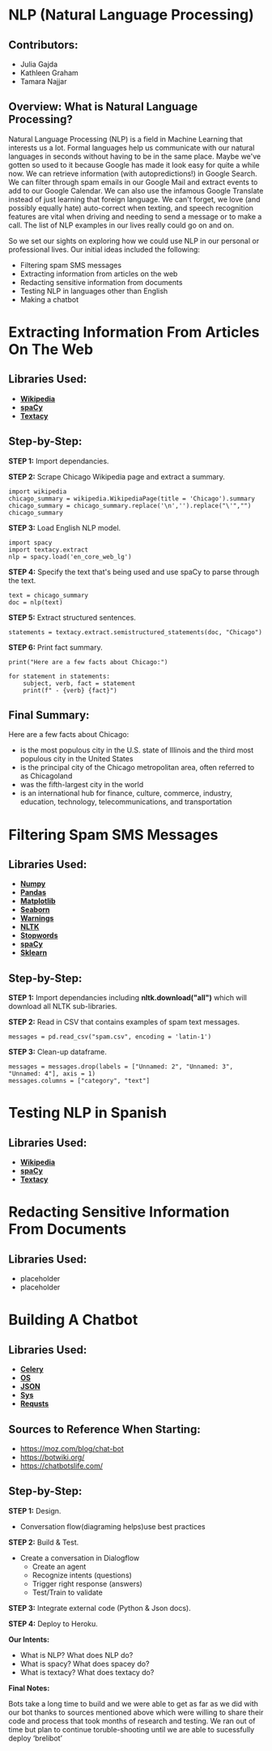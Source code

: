 # NLP (Natural Language Processing) 

## Contributors:
* Julia Gajda
* Kathleen Graham
* Tamara Najjar

## Overview: What is Natural Language Processing?
Natural Language Processing (NLP) is a field in Machine Learning that interests us a lot. Formal languages help us communicate with our natural languages in seconds without having to be in the same place. Maybe we've gotten so used to it because Google has made it look easy for quite a while now. We can retrieve information (with autopredictions!) in Google Search. We can filter through spam emails in our Google Mail and extract events to add to our Google Calendar. We can also use the infamous Google Translate instead of just learning that foreign language. We can't forget, we love (and possibly equally hate) auto-correct when texting, and speech recognition features are vital when driving and needing to send a message or to make a call. The list of NLP examples in our lives really could go on and on.

So we set our sights on exploring how we could use NLP in our personal or professional lives. Our initial ideas included the following:
* Filtering spam SMS messages
* Extracting information from articles on the web
* Redacting sensitive information from documents
* Testing NLP in languages other than English
* Making a chatbot

# Extracting Information From Articles On The Web

## Libraries Used:

* [**Wikipedia**](https://pypi.org/project/wikipedia/#targetText=Project%20description,Wikipedia%20data%2C%20not%20getting%20it.)
* [**spaCy**](https://spacy.io/)   
* [**Textacy**](https://pypi.org/project/textacy/0.3.1/)

## Step-by-Step:

**STEP 1:** Import dependancies.

**STEP 2:** Scrape Chicago Wikipedia page and extract a summary.

```
import wikipedia
chicago_summary = wikipedia.WikipediaPage(title = 'Chicago').summary
chicago_summary = chicago_summary.replace('\n','').replace("\'","")
chicago_summary
```

**STEP 3:** Load English NLP model.

```
import spacy
import textacy.extract
nlp = spacy.load('en_core_web_lg')
```

**STEP 4:** Specify the text that's being used and use spaCy to parse through the text.

```
text = chicago_summary
doc = nlp(text)
```

**STEP 5:** Extract structured sentences.

```
statements = textacy.extract.semistructured_statements(doc, "Chicago")
```

**STEP 6:** Print fact summary.

```
print("Here are a few facts about Chicago:")

for statement in statements:
    subject, verb, fact = statement
    print(f" - {verb} {fact}")
```

## Final Summary: 

Here are a few facts about Chicago:
 - is the most populous city in the U.S. state of Illinois and the third most populous city in the United States
 - is the principal city of the Chicago metropolitan area, often referred to as Chicagoland
 - was the fifth-largest city in the world
 - is an international hub for finance, culture, commerce, industry, education, technology, telecommunications, and transportation

# Filtering Spam SMS Messages

## Libraries Used:

* [**Numpy**](https://numpy.org/)
* [**Pandas**](https://www.tutorialspoint.com/python_pandas/index.htm)
* [**Matplotlib**](https://matplotlib.org/)
* [**Seaborn**](https://seaborn.pydata.org/)
* [**Warnings**](https://www.tutorialspoint.com/warning-control-in-python-programs)
* [**NLTK**](https://www.nltk.org/)
* [**Stopwords**](https://pythonspot.com/nltk-stop-words/)
* [**spaCy**](https://spacy.io/)
* [**Sklearn**](https://machinelearningmastery.com/a-gentle-introduction-to-scikit-learn-a-python-machine-learning-library/)

## Step-by-Step:

**STEP 1:** Import dependancies including **nltk.download("all")** which will download all NLTK sub-libraries.


**STEP 2:** Read in CSV that contains examples of spam text messages.

```
messages = pd.read_csv("spam.csv", encoding = 'latin-1')
```

**STEP 3:** Clean-up dataframe.

```
messages = messages.drop(labels = ["Unnamed: 2", "Unnamed: 3", "Unnamed: 4"], axis = 1)
messages.columns = ["category", "text"]
```

# Testing NLP in Spanish

## Libraries Used:

* [**Wikipedia**](https://pypi.org/project/wikipedia/#targetText=Project%20description,Wikipedia%20data%2C%20not%20getting%20it.)
* [**spaCy**](https://spacy.io/) 
* [**Textacy**](https://pypi.org/project/textacy/0.3.1/)

# Redacting Sensitive Information From Documents

## Libraries Used:

* placeholder
* placeholder

# Building A Chatbot

## Libraries Used:

* [**Celery**](http://www.celeryproject.org/)
* [**OS**](https://www.pythonforbeginners.com/os/pythons-os-module)
* [**JSON**](https://www.w3schools.com/python/python_json.asp)
* [**Sys**](https://www.tutorialsteacher.com/python/sys-module)
* [**Requsts**](https://realpython.com/python-requests/)

## Sources to Reference When Starting:
* https://moz.com/blog/chat-bot
* https://botwiki.org/
* https://chatbotslife.com/


## Step-by-Step:
**STEP 1:** Design.
   * Conversation flow(diagraming helps)use best practices
   
**STEP 2:** Build & Test.
   * Create a conversation in Dialogflow
       * Create an agent
       * Recognize intents (questions)
       * Trigger right response (answers)
       * Test/Train to validate

**STEP 3:** Integrate external code (Python & Json docs).

**STEP 4:** Deploy to Heroku.

**Our Intents:**

* What is NLP? What does NLP do?
* What is spacy? What does spacey do?
* What is textacy? What does textacy do?

**Final Notes:**

Bots take a long time to build and we were able to get as far as we did with our bot thanks to sources mentioned above which were willing to share their code and process that took months of research and testing. We ran out of time but plan to continue toruble-shooting until we are able to sucessfully deploy ‘brelibot’





